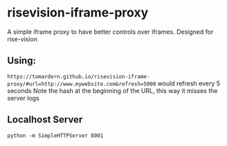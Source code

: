 # risevision-iframe-proxy

A simple iframe proxy to have better controls over iframes. Designed for rise-vision

## Using:

`https://tomardern.github.io/risevision-iframe-proxy/#url=http://www.mywebsite.com&refresh=5000` would refresh every 5 seconds
Note the hash at the beginning of the URL, this way it misses the server logs

## Localhost Server

`python -m SimpleHTTPServer 8001`
